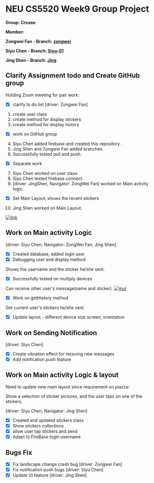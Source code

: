 # NEU CS5520 Week9 Group Project

**Group: Crease**

**Member:**

**Zongwei Fan - Branch: [zongwei](https://github.ccs.neu.edu/siyuchen2020/NEU_CS5520_Crease/tree/zongwei)**

**Siyu Chen - Branch: [Siyu-01](https://github.ccs.neu.edu/siyuchen2020/NEU_CS5520_Crease/tree/Siyu-01)**

**Jing Shen - Branch: [Jing](https://github.ccs.neu.edu/siyuchen2020/NEU_CS5520_Crease/tree/Jing)**


## Clarify Assignment todo and Create GitHub group

Holding Zoom meeting for pair work:

- [x] clarify to do list  [driver: Zongwei Fan]
1. create user class 
2. create method for display stickers 
3. create method for display history
- [x] work on GitHub group
4. Siyu Chen added firebase and created this repository .
5. Jing Shen and Zongwei Fan added branches.
6. Successfully tested pull and push.
- [x] Separate work
7. Siyu Chen worked on user class.
8. Siyu Chen tested firebase connect.
9. [driver: JingShen, Navigator: ZongWei Fan] worked on Main activity logic.
- [x] Set Main Layout, shows the recent stickers 
10. Jing Shen worked on Main Layout.

<a href="https://ibb.co/JHBv6v6"><img src="https://i.ibb.co/w40SGSG/link.png" alt="link" border="0"></a>

## Work on Main activity Logic
[driver: Siyu Chen, Navigator: ZongWei Fan, Jing Shen]
- [x] Created database, added login user
- [x] Debugging user and display method

Shows the username and the sticker he/she sent.
- [x] Successfully tested on multiply devices

Can receive other user's message(name and sticker).
<a href="https://imgbb.com/"><img src="https://i.ibb.co/8s6LpCw/mul.png" alt="mul" border="0"></a>

- [x] Work on getHistory method

Get current user's stickers he/she sent.

- [x] Update layout - different device size screen, orientation

## Work on Sending Notification
[driver: Siyu Chen]
- [x] Create vibration effect for receving new messages
- [x] Add notification push feature

## Work on Main activity Logic & layout
Need to update new main layout since requirement on piazza:

Show a selection of sticker pictures, and the user taps on one of the stickers. 

[driver: Siyu Chen, Navigator: Jing Shen]
- [x] Created and updated stickers class
- [x] Show stickers collections
- [x] allow user tap stickers and send 
- [x] Adapt to FireBase login username

## Bugs Fix
- [x] Fix landscape change crash bug [driver: Zongwei Fan]
- [x] Fix notification push bugs [driver: Siyu Chen]
- [x] Update UI feature [driver: Jing Shen]
